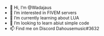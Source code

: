 - 👋 Hi, I’m @Wadajaus
- 👀 I’m interested in FIVEM servers
- 🌱 I’m currently learning about LUA
- 💞️ I’m looking to learn abiut simple code
- 📫 Find me on Discord Dahousemusic#3632

<!---
Wadajaus/Wadajaus is a ✨ special ✨ repository because its `README.md` (this file) appears on your GitHub profile.
You can click the Preview link to take a look at your changes.
--->
